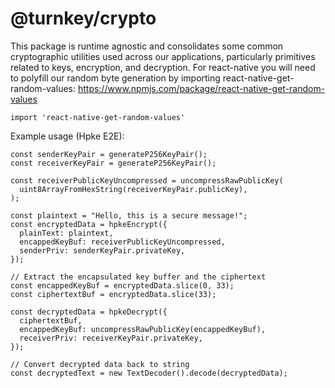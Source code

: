 # @turnkey/crypto

This package is runtime agnostic and consolidates some common cryptographic utilities used across our applications, particularly primitives related to keys, encryption, and decryption. For react-native you will need to polyfill our random byte generation by importing react-native-get-random-values: https://www.npmjs.com/package/react-native-get-random-values

```
import 'react-native-get-random-values'
```

Example usage (Hpke E2E):

```
const senderKeyPair = generateP256KeyPair();
const receiverKeyPair = generateP256KeyPair();

const receiverPublicKeyUncompressed = uncompressRawPublicKey(
  uint8ArrayFromHexString(receiverKeyPair.publicKey),
);

const plaintext = "Hello, this is a secure message!";
const encryptedData = hpkeEncrypt({
  plainText: plaintext,
  encappedKeyBuf: receiverPublicKeyUncompressed,
  senderPriv: senderKeyPair.privateKey,
});

// Extract the encapsulated key buffer and the ciphertext
const encappedKeyBuf = encryptedData.slice(0, 33);
const ciphertextBuf = encryptedData.slice(33);

const decryptedData = hpkeDecrypt({
  ciphertextBuf,
  encappedKeyBuf: uncompressRawPublicKey(encappedKeyBuf),
  receiverPriv: receiverKeyPair.privateKey,
});

// Convert decrypted data back to string
const decryptedText = new TextDecoder().decode(decryptedData);
```
